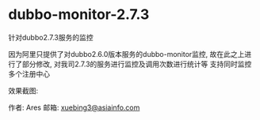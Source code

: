 # dubbo-monitor-2.7.3
针对dubbo2.7.3服务的监控

因为阿里只提供了对dubbo2.6.0版本服务的dubbo-monitor监控, 故在此之上进行了部分修改, 对我司2.7.3的服务进行监控及调用次数进行统计等
支持同时监控多个注册中心

效果截图:


作者: Ares
邮箱: xuebing3@asiainfo.com
